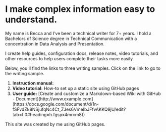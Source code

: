 # I make complex information easy to understand.

<p>My name is Becca and I've been a technical writer for 7+ years. I hold a Bachelors of Science degree in Technical Communication with a concentration in Data Analysis and Presentation.  
  
I create help guides, configuration docs, release notes, video tutorials, and other resources to help users complete their tasks more easily. 

<p>Below, you'll find the links to three writing samples. Click on the link to go to the writing sample. 
<ol>
  <li>  <b>Instruction manual:</b> </li>
  <li> <b>Video tutorial:</b> How-to set up a static site using GitHub pages </li>
  <li> <b>User guide:</b> [Create and customize a Markdown-based Wiki with GitHub
 - Document](http://www.example.com](https://docs.google.com/document/d/1n-fSFvdZk8NSjufqNc4Ct_ZJes6VmeIbJFfvAKKQ9jU/edit?tab=t.0#heading=h.fgspx4mrcm8))
</li>
</ol>
  
</p>

<p>This site was created by me using GitHub pages.</p>
